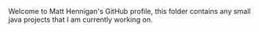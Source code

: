 Welcome to Matt Hennigan's GitHub profile, this folder contains any small java projects that I am currently working on.
